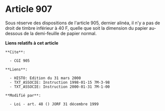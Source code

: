 # Article 907

Sous réserve des dispositions de l'article 905, dernier alinéa, il n'y a pas de droit de timbre inférieur à 40 F, quelle que
soit la dimension du papier au-dessous de la demi-feuille de papier normal.

**Liens relatifs à cet article**

	**Cite**:

	  - CGI 905

	**Liens**:

	  - HISTO: Edition du 31 mars 2000
	  - TXT_ASSOCIE: Instruction 1998-01-15 7M-3-98
	  - TXT_ASSOCIE: Instruction 2000-01-31 7M-1-00

	**Modifié par**:

	  - Loi - art. 48 () JORF 31 décembre 1999
